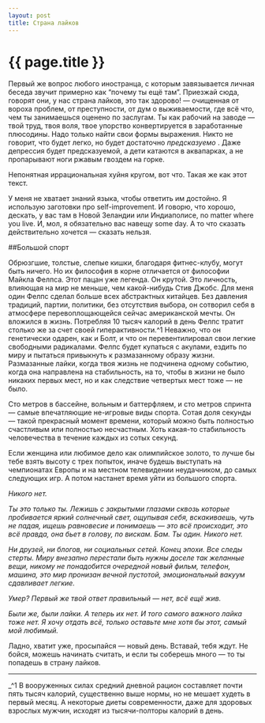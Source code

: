 ```yaml
---
layout: post
title: Страна лайков
---
```

# {{ page.title }}

Первый же вопрос любого иностранца, с которым завязывается личная беседа звучит примерно как “почему ты ещё там”. Приезжай сюда, говорят они, у нас страна лайков, это так здорово! — очищенная от вороха проблем, от преступности, от дум о выживаемости, где всё что, чем ты занимаешься оценено по заслугам. Ты как рабочий на заводе — твой труд, твоя воля, твое упорство конвертируется в заработанные плюсодины. Надо только найти свои формы выражения. Никто не говорит, что будет легко, но будет достаточно _предсказуемо_ . Даже депрессия будет предсказуемой, а дети катаются в аквапарках, а не пропарывают ноги ржавым гвоздем на горке.

Непонятная иррациональная хуйня кругом, вот что. Такая же как этот текст.

У меня не хватает знаний языка, чтобы ответить им достойно. Я использую заготовки про self-improvement. И говорю, что хорошо, дескать, у вас там в Новой Зеландии или Индиаполисе, no matter where you live. И, мол, я обязательно вас навещу some day. А то что сказать действительно хочется — сказать нельзя.

##Большой спорт

Обрюзгшие, толстые, слепые кишки, благодаря фитнес-клубу, могут быть ничего. Но их философия в корне отличается от философии Майкла Фелпса. Этот пацан уже легенда. Он крутой. Это личность, влияющая на мир не меньше, чем какой-нибудь Стив Джобс. Для меня один Фелпс сделал больше всех абстрактных китайцев. Без давления традиций, партии, политики, без отсутствия выбора, он сотворил себя в атмосфере перевоплощающейся сейчас американской мечты. Он вложился в жизнь. Потребляя 10 тысяч калорий в день Фелпс тратит столько же за счет своей гиперактивности.^1 Неважно, что он генетически одарен, как и Болт, и что он перевентилировал свои легкие свободными радикалами. Фелпс будет купаться с акулами, ездить по миру и пытаться привыкнуть к размазанному образу жизни. Размазанные лайки, когда твоя жизнь не подчинена одному событию, когда она направлена на стабильность, на то, чтобы в жизни не было никаких первых мест, но и как следствие четвертых мест тоже — не было.

Сто метров в бассейне, вольным и баттерфляем, и сто метров спринта — самые впечатляющие не-игровые виды спорта. Сотая доля секунды — такой прекрасный момент времени, который можно быть полностью счастливым или полностью несчастным. Хоть какая-то стабильность человечества в течение каждых из сотых секунд. 

Если женщина или любимое дело как олимпийское золото, то лучше бы тебе взять высоту с трех попыток, иначе будешь выступать на чемпионатах Европы и на местном телевидении неудачником, до самых следующих игр. А потом настанет время уйти из большого спорта.

<i>Никого нет.

Ты это только ты. Лежишь с закрытыми глазами сквозь которые пробивается яркий солнечный свет, ощупывая себя, вскакиваешь, чуть не падая, ищешь равновесие и понимаешь — это всё происходит, это всё правда, она бьет в голову, по вискам. Бам. Ты один. Никого нет.

Ни друзей, ни блогов, ни социальных сетей. Конец эпохи. Все следы стерты. Миру внезапно перестали быть нужны доселе так желанные вещи, никому не понадобится очередной новый фильм, телефон, машина, это мир пронизан вечной пустотой, эмоциональный вакуум сдавливает легкие. 

Умер? Первый же твой ответ правильный — нет, всё ещё жив.

Были же, были лайки. А теперь их нет. И того самого важного лайка тоже нет. Я хочу отдать всё, только оставьте мне хотя бы этот, самый мой любимый.

</i>

Ладно, хватит уже, просыпайся — новый день. Вставай, тебя ждут. Не бойся, можешь начинать считать, и если ты соберешь много — то ты попадешь в страну лайков.


***

 _^1  В вооруженных силах средний дневной рацион составляет почти пять тысяч калорий, существенно выше нормы, но не мешает худеть в первый месяц. А некоторые диеты современности, даже для здоровых взрослых мужчин, исходят из тысячи-полторы калорий в день.

